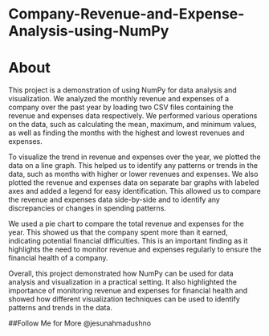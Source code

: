 # Company-Revenue-and-Expense-Analysis-using-NumPy

# About
This project is a demonstration of using NumPy for data analysis and visualization. We analyzed the monthly revenue and expenses of a company over the past year by loading two CSV files containing the revenue and expenses data respectively. We performed various operations on the data, such as calculating the mean, maximum, and minimum values, as well as finding the months with the highest and lowest revenues and expenses.

To visualize the trend in revenue and expenses over the year, we plotted the data on a line graph. This helped us to identify any patterns or trends in the data, such as months with higher or lower revenues and expenses. We also plotted the revenue and expenses data on separate bar graphs with labeled axes and added a legend for easy identification. This allowed us to compare the revenue and expenses data side-by-side and to identify any discrepancies or changes in spending patterns.

We used a pie chart to compare the total revenue and expenses for the year. This showed us that the company spent more than it earned, indicating potential financial difficulties. This is an important finding as it highlights the need to monitor revenue and expenses regularly to ensure the financial health of a company.

Overall, this project demonstrated how NumPy can be used for data analysis and visualization in a practical setting. It also highlighted the importance of monitoring revenue and expenses for financial health and showed how different visualization techniques can be used to identify patterns and trends in the data.

##Follow Me for More 
@jesunahmadushno

